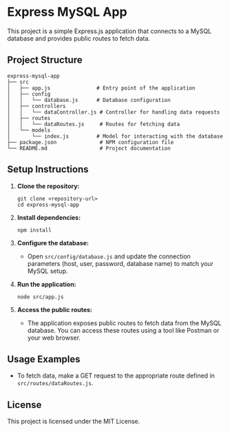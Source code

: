 # Express MySQL App

This project is a simple Express.js application that connects to a MySQL database and provides public routes to fetch data. 

## Project Structure

```
express-mysql-app
├── src
│   ├── app.js               # Entry point of the application
│   ├── config
│   │   └── database.js      # Database configuration
│   ├── controllers
│   │   └── dataController.js # Controller for handling data requests
│   ├── routes
│   │   └── dataRoutes.js     # Routes for fetching data
│   └── models
│       └── index.js         # Model for interacting with the database
├── package.json              # NPM configuration file
└── README.md                 # Project documentation
```

## Setup Instructions

1. **Clone the repository:**
   ```
   git clone <repository-url>
   cd express-mysql-app
   ```

2. **Install dependencies:**
   ```
   npm install
   ```

3. **Configure the database:**
   - Open `src/config/database.js` and update the connection parameters (host, user, password, database name) to match your MySQL setup.

4. **Run the application:**
   ```
   node src/app.js
   ```

5. **Access the public routes:**
   - The application exposes public routes to fetch data from the MySQL database. You can access these routes using a tool like Postman or your web browser.

## Usage Examples

- To fetch data, make a GET request to the appropriate route defined in `src/routes/dataRoutes.js`.

## License

This project is licensed under the MIT License.